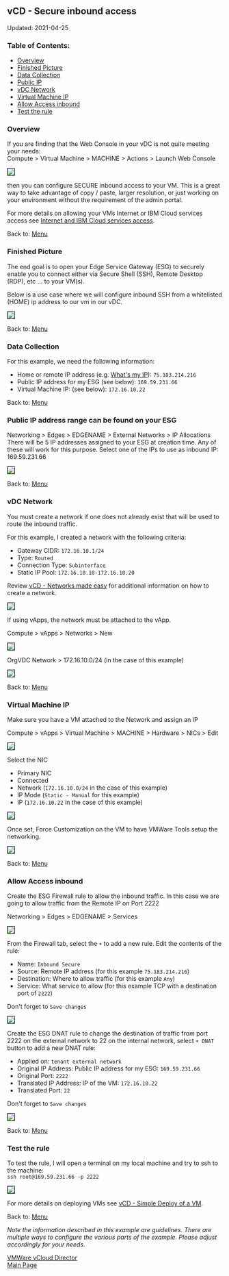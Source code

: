 ## vCD - Secure inbound access

Updated: 2021-04-25

### <a name="toc"></a>Table of Contents:
  - [Overview](#overview)
  - [Finished Picture](#finished)
  - [Data Collection](#data)
  - [Public IP](#publicip)
  - [vDC Network](#vdcnetwork)
  - [Virtual Machine IP](#vmip)
  - [Allow Access inbound](#allow)
  - [Test the rule](#test)

###  <a name="overview"></a>Overview

If you are finding that the Web Console in your vDC is not quite meeting your needs:<br>
Compute > Virtual Machine > MACHINE > Actions > Launch Web Console

<img src="images/0-webconsole.png" style="border: 1px solid black">

then you can configure SECURE inbound access to your VM.  This is a great way to take advantage of copy / paste, larger resolution, or just working on your environment without the requirement of the admin portal.

For more details on allowing your VMs Internet or IBM Cloud services access see [Internet and IBM Cloud services access](https://ibm-vmwaresolutions.github.io/vcd/outbound/).

Back to: [Menu](#toc)

### <a name="finished"></a>Finished Picture

The end goal is to open your Edge Service Gateway (ESG) to securely enable you to connect either via Secure Shell (SSH), Remote Desktop (RDP), etc ... to your VM(s).

Below is a use case where we will configure inbound SSH from a whitelisted (HOME) ip address to our vm in our vDC.

<img src="images/1-complete.png" style="border: 1px solid black">

Back to: [Menu](#toc)

### <a name="data"></a>Data Collection 

For this example, we need the following information:
- Home or remote IP address (e.g. [What's my IP](https://whatismyipaddress.com/)): `75.183.214.216`
- Public IP address for my ESG (see below): `169.59.231.66`
- Virtual Machine IP: (see below): `172.16.10.22`

Back to: [Menu](#toc)

### <a name="publicip"></a>Public IP address range can be found on your ESG

Networking > Edges > EDGENAME > External Networks > IP Allocations<br>
There will be 5 IP addresses assigned to your ESG at creation time.  Any of these will work for this purpose.  Select one of the IPs to use as inbound IP:  169.59.231.66

<img src="images/2-esg-publicips.png" style="border: 1px solid black">

Back to: [Menu](#toc)

### <a name="vdcnetwork"></a>vDC Network

You must create a network if one does not already exist that will be used to route the inbound traffic.

For this example, I created a network with the following criteria:
- Gateway CIDR: `172.16.10.1/24`
- Type: `Routed`
- Connection Type: `Subinterface`
- Static IP Pool: `172.16.10.10-172.16.10.20`

Review [vCD -   Networks made easy](https://ibm-vmwaresolutions.github.io/vcd/network101/) for additional information on how to create a network.

<img src="images/3-network.png" style="border: 1px solid black">

If using vApps, the network must be attached to the vApp.  

Compute > vApps > Networks > New

<img src="images/4-vapp-network.png" style="border: 1px solid black">

OrgVDC Network > 172.16.10.0/24 (in the case of this example)

<img src="images/5-vapp-network.png" style="border: 1px solid black">

Back to: [Menu](#toc)

### <a name="vmip"></a>Virtual Machine IP

Make sure you have a VM attached to the Network and assign an IP

Compute > vApps > Virtual Machine > MACHINE > Hardware > NICs > Edit

<img src="images/6-vm-network.png" style="border: 1px solid black">

Select the NIC
- Primary NIC
- Connected
- Network (`172.16.10.0/24` in the case of this example)
- IP Mode (`Static - Manual` for this example)
- IP (`172.16.10.22` in the case of this example)

<img src="images/7-vm-network.png" style="border: 1px solid black">

Once set, Force Customization on the VM to have VMWare Tools setup the networking.

<img src="images/8-vm-poweron.png" style="border: 1px solid black">

Back to: [Menu](#toc)

### <a name="allow"></a>Allow Access inbound

Create the ESG Firewall rule to allow the inbound traffic.  In this case we are going to allow traffic from the Remote IP on Port 2222

Networking > Edges > EDGENAME > Services<br>

<img src="images/9-esg-firewall.png" style="border: 1px solid black">

From the Firewall tab, select the `+` to add a new rule.  Edit the contents of the rule:
- Name: `Inbound Secure`
- Source: Remote IP address (for this example `75.183.214.216`)
- Destination: Where to allow traffic (for this example `Any`)
- Service: What service to allow (for this example TCP with a destination port of `2222`)

Don't forget to `Save changes`

<img src="images/10-esg-firewall.png" style="border: 1px solid black">

Create the ESG DNAT rule to change the destination of traffic from port 2222 on the external network to 22 on the internal network, select `+ DNAT` button to add a new DNAT rule:
- Applied on: `tenant external network`
- Original IP Address: Public IP address for my ESG: `169.59.231.66`
- Original Port: `2222`
- Translated IP Address: IP of the VM: `172.16.10.22`
- Translated Port: `22`

Don't forget to `Save changes`

<img src="images/11-esg-dnat.png" style="border: 1px solid black">

Back to: [Menu](#toc)

### <a name="test"></a>Test the rule

To test the rule, I will open a terminal on my local machine and try to ssh to the machine:<br>
`ssh root@169.59.231.66 -p 2222`

<img src="images/12-test.png" style="border: 1px solid black">

For more details on deploying VMs see [vCD - Simple Deploy of a VM](https://ibm-vmwaresolutions.github.io/vcd/vm101/).

Back to: [Menu](#toc)

_Note the information described in this example are guidelines.  There are multiple ways to configure the various parts of the example.  Please adjust accordingly for your needs._

[VMWare vCloud Director](https://ibm-vmwaresolutions.github.io/vcd/)<br/>
[Main Page](https://ibm-vmwaresolutions.github.io)